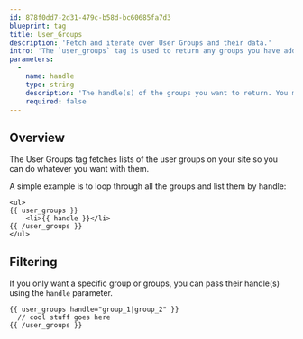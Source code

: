 ```yaml
---
id: 878f0dd7-2d31-479c-b58d-bc60685fa7d3
blueprint: tag
title: User_Groups
description: 'Fetch and iterate over User Groups and their data.'
intro: 'The `user_groups` tag is used to return any groups you have added to collate the users on your site.'
parameters:
  -
    name: handle
    type: string
    description: 'The handle(s) of the groups you want to return. You may specify multiple groups by pipe separating them: `{{ user_groups handle="jocks|geeks" }}`.'
    required: false
---
```

## Overview

The User Groups tag fetches lists of the user groups on your site so you can do whatever you want with them.

A simple example is to loop through all the groups and list them by handle:

```
<ul>
{{ user_groups }}
    <li>{{ handle }}</li>
{{ /user_groups }}
</ul>
```

## Filtering

If you only want a specific group or groups, you can pass their handle(s) using the `handle` parameter.

```
{{ user_groups handle="group_1|group_2" }}
  // cool stuff goes here
{{ /user_groups }}
```
